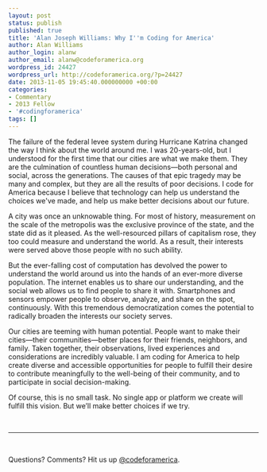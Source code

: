 ```yaml
---
layout: post
status: publish
published: true
title: 'Alan Joseph Williams: Why I''m Coding for America'
author: Alan Williams
author_login: alanw
author_email: alanw@codeforamerica.org
wordpress_id: 24427
wordpress_url: http://codeforamerica.org/?p=24427
date: 2013-11-05 19:45:40.000000000 +00:00
categories:
- Commentary
- 2013 Fellow
- '#codingforamerica'
tags: []
---
```

The failure of the federal levee system during Hurricane Katrina changed the way I think about the world around me. I was 20-years-old, but I understood for the first time that our cities are what we make them. They are the culmination of countless human decisions—both personal and social, across the generations. The causes of that epic tragedy may be many and complex, but they are all the results of poor decisions. I code for America because I believe that technology can help us understand the choices we've made, and help us make better decisions about our future.

A city was once an unknowable thing. For most of history, measurement on the scale of the metropolis was the exclusive province of the state, and the state did as it pleased. As the well-resourced pillars of capitalism rose, they too could measure and understand the world. As a result, their interests were served above those people with no such ability.

But the ever-falling cost of computation has devolved the power to understand the world around us into the hands of an ever-more diverse population. The internet enables us to share our understanding, and the social web allows us to find people to share it with. Smartphones and sensors empower people to observe, analyze, and share on the spot, continuously. With this tremendous democratization comes the potential to radically broaden the interests our society serves.

Our cities are teeming with human potential. People want to make their cities—their communities—better places for their friends, neighbors, and family. Taken together, their observations, lived experiences and considerations are incredibly valuable. I am coding for America to help create diverse and accessible opportunities for people to fulfill their desire to contribute meaningfully to the well-being of their community, and to participate in social decision-making.

Of course, this is no small task. No single app or platform we create will fulfill this vision. But we’ll make better choices if we try.

&nbsp;
<hr/>
&nbsp;

Questions? Comments? Hit us up <a href="http://twitter.com/codeforamerica" target="_blank">@codeforamerica</a>.
